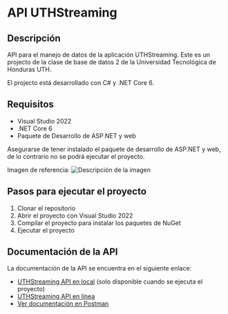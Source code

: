 # API UTHStreaming

## Descripción

API para el manejo de datos de la aplicación UTHStreaming. Este es un projecto de la clase de base de datos 2 de la Universidad Tecnológica de Honduras UTH.

El projecto está desarrollado con C# y .NET Core 6.

## Requisitos

-   Visual Studio 2022
-   .NET Core 6
-   Paquete de Desarrollo de ASP.NET y web

Asegurarse de tener instalado el paquete de desarrollo de ASP.NET y web, de lo contrario no se podrá ejecutar el proyecto.

Imagen de referencia:
![Descripción de la imagen](https://josegaldamez.online/wp-content/uploads/2023/08/visual-studio-dependencies-e1692374209346.jpg)

## Pasos para ejecutar el proyecto

1. Clonar el repositorio
2. Abrir el proyecto con Visual Studio 2022
3. Compilar el proyecto para instalar los paquetes de NuGet
4. Ejecutar el proyecto

## Documentación de la API

La documentación de la API se encuentra en el siguiente enlace:

-   [UTHStreaming API en local](https://localhost:7097/swagger/index.html) (solo disponible cuando se ejecuta el proyecto)
-   [UTHStreaming API en línea](http://uthstreamingdb2.somee.com/swagger/index.html)
-   [Ver documentación en Postman](https://documenter.getpostman.com/view/8356230/2s9XxwvZUD)
